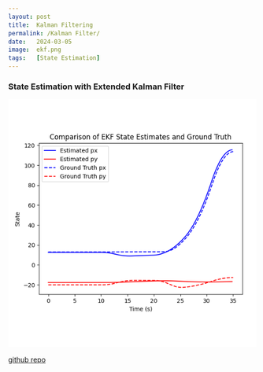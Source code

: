 ```yaml
---
layout: post
title:  Kalman Filtering
permalink: /Kalman Filter/
date:   2024-03-05
image:  ekf.png
tags:   [State Estimation]
---
```

### State Estimation with Extended Kalman Filter

![rrt](../img/ekf.png)

[github repo](https://github.com/ashwath-karthikeyan/kalman-filter.git)